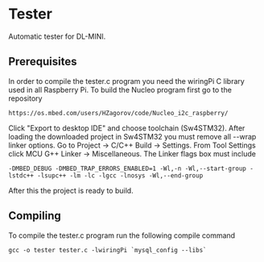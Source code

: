 # Tester
Automatic tester for DL-MINI.

## Prerequisites
In order to compile the tester.c program you need the wiringPi C library used in all Raspberry Pi.
To build the Nucleo program first go to the repository
```
https://os.mbed.com/users/HZagorov/code/Nucleo_i2c_raspberry/
```
Click "Export to desktop IDE" and choose toolchain (Sw4STM32). After loading the downloaded project in Sw4STM32 you must remove all --wrap linker options. Go to Project -> C/C++ Build -> Settings. From Tool Settings click MCU G++ Linker -> Miscellaneous. The Linker flags box must include
```
-DMBED_DEBUG -DMBED_TRAP_ERRORS_ENABLED=1 -Wl,-n -Wl,--start-group -lstdc++ -lsupc++ -lm -lc -lgcc -lnosys -Wl,--end-group
```
After this the project is ready to build.
## Compiling
To compile the tester.c program run the following compile command
```
gcc -o tester tester.c -lwiringPi `mysql_config --libs`
```
